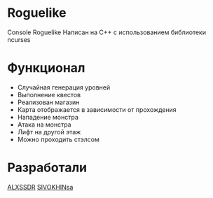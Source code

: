 # Roguelike
Console Roguelike 
Написан на C++ с использованием библиотеки ncurses

# Функционал
- Случайная генерация уровней
- Выполнение квестов
- Реализован магазин
- Карта отображается в зависимости от прохождения
- Нападение монстра
- Атака на монстра
- Лифт на другой этаж 
- Можно проходить стэлсом

# Разработали
[ALXSSDR](https://github.com/ALXSSSDR)
[SIVOKHINsa](https://github.com/SIVOKHINsa)
